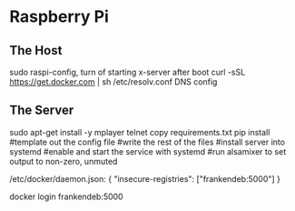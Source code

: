 # Raspberry Pi

## The Host

sudo raspi-config, turn of starting x-server after boot 
curl -sSL https://get.docker.com | sh
/etc/resolv.conf DNS config

## The Server

sudo apt-get install -y mplayer telnet 
copy requirements.txt
pip install
\#template out the config file
\#write the rest of the files
\#install server into systemd
\#enable and start the service with systemd
\#run alsamixer to set output to non-zero, unmuted

/etc/docker/daemon.json:
  { "insecure-registries": ["frankendeb:5000"] }

docker login frankendeb:5000
